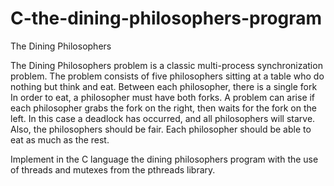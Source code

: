 # C-the-dining-philosophers-program

The Dining Philosophers

The Dining Philosophers problem is a classic multi-process synchronization
problem. The problem consists of five philosophers sitting at a table who do
nothing but think and eat. Between each philosopher, there is a single fork
In order to eat, a philosopher must have both forks. A problem can arise if
each philosopher grabs the fork on the right, then waits for the fork on the
left. In this case a deadlock has occurred, and all philosophers will starve.
Also, the philosophers should be fair. Each philosopher should be able to eat
as much as the rest.

Implement in the C language the dining philosophers program with the use of threads and mutexes from the
pthreads library.
